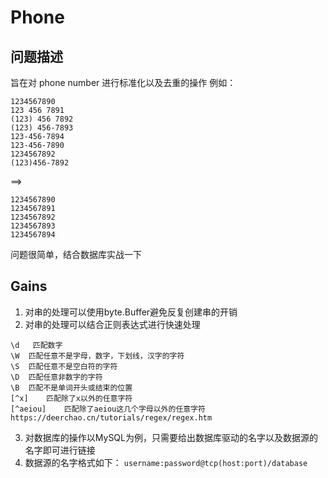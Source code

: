 # Phone
## 问题描述
旨在对 phone number 进行标准化以及去重的操作
例如：
```
1234567890
123 456 7891
(123) 456 7892
(123) 456-7893
123-456-7894
123-456-7890
1234567892
(123)456-7892
```

==>

```
1234567890
1234567891
1234567892
1234567893
1234567894
```

问题很简单，结合数据库实战一下

## Gains
1. 对串的处理可以使用byte.Buffer避免反复创建串的开销
2. 对串的处理可以结合正则表达式进行快速处理
```
\d   匹配数字
\W	匹配任意不是字母，数字，下划线，汉字的字符
\S	匹配任意不是空白符的字符
\D	匹配任意非数字的字符
\B	匹配不是单词开头或结束的位置
[^x]	匹配除了x以外的任意字符
[^aeiou]	匹配除了aeiou这几个字母以外的任意字符
https://deerchao.cn/tutorials/regex/regex.htm
```
3. 对数据库的操作以MySQL为例，只需要给出数据库驱动的名字以及数据源的名字即可进行链接
4. 数据源的名字格式如下：
```username:password@tcp(host:port)/database```
